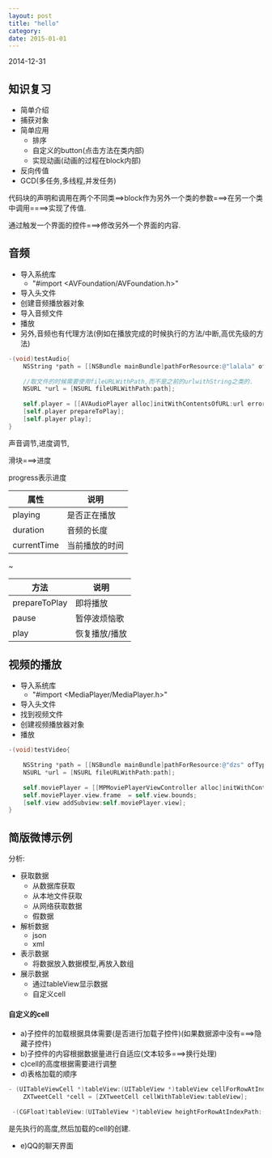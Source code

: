 ```yaml
---
layout: post
title: "hello"
category: 
date: 2015-01-01
---
```


2014-12-31

## 知识复习

- 简单介绍
- 捕获对象
- 简单应用	
	- 排序
	- 自定义的button(点击方法在类内部)
	- 实现动画(动画的过程在block内部)
- 反向传值
- GCD(多任务,多线程,并发任务)
	
代码块的声明和调用在两个不同类==>block作为另外一个类的参数===>在另一个类中调用====>实现了传值.

通过触发一个界面的控件===>修改另外一个界面的内容.

## 音频

-  导入系统库
	- "#import <AVFoundation/AVFoundation.h>"
-  导入头文件
-  创建音频播放器对象
-  导入音频文件
-  播放
-  另外,音频也有代理方法(例如在播放完成的时候执行的方法/中断,高优先级的方法)

```Objective-c
-(void)testAudio{
    NSString *path = [[NSBundle mainBundle]pathForResource:@"lalala" ofType:@"mp3"];
    
    //取文件的时候需要使用fileURLWithPath,而不是之前的urlwithString之类的.
    NSURL *url = [NSURL fileURLWithPath:path];
    
    self.player = [[AVAudioPlayer alloc]initWithContentsOfURL:url error:nil];
    [self.player prepareToPlay];
    [self.player play];
}
```

声音调节,进度调节,

滑块===>进度

progress表示进度

| 属性 | 说明 |
| ------------- | ------------ |
| playing  | 是否正在播放 |
|duration |音频的长度|
| currentTime  | 当前播放的时间 |

~

| 方法 | 说明 |
| ------------- | ------------ |
| prepareToPlay  | 即将播放 |
|pause|暂停波烦恼歌|
|play|恢复播放/播放|

## 视频的播放

- 导入系统库
	- "#import <MediaPlayer/MediaPlayer.h>"
- 导入头文件
- 找到视频文件
- 创建视频播放器对象
- 播放


```Objective-c
-(void)testVideo{
    
    NSString *path = [[NSBundle mainBundle]pathForResource:@"dzs" ofType:@"mp4"];
    NSURL *url = [NSURL fileURLWithPath:path];
    
    self.moviePlayer = [[MPMoviePlayerViewController alloc]initWithContentURL:url];
    self.moviePlayer.view.frame  = self.view.bounds;
    [self.view addSubview:self.moviePlayer.view];
}
```


## 简版微博示例

分析:

- 获取数据
	- 从数据库获取
	- 从本地文件获取
	- 从网络获取数据
	- 假数据
- 解析数据
	- json
	- xml
- 表示数据
	- 将数据放入数据模型,再放入数组
- 展示数据
  - 通过tableView显示数据
  - 自定义cell
  
  
#### 自定义的cell
  

- a)子控件的加载根据具体需要(是否进行加载子控件)(如果数据源中没有===>隐藏子控件)
- b)子控件的内容根据数据量进行自适应(文本较多===>换行处理)
- c)cell的高度根据需要进行调整
- d)表格加载的顺序

```Objective-c
- (UITableViewCell *)tableView:(UITableView *)tableView cellForRowAtIndexPath:(NSIndexPath *)indexPath{
    ZXTweetCell *cell = [ZXTweetCell cellWithTableView:tableView];
    
 -(CGFloat)tableView:(UITableView *)tableView heightForRowAtIndexPath:(NSIndexPath *)indexPath
```

是先执行的高度,然后加载的cell的创建.

- e)QQ的聊天界面



  

